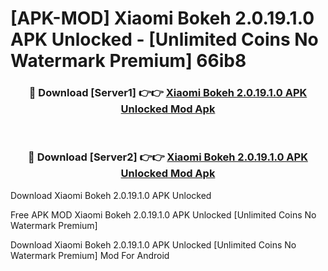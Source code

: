 # [APK-MOD] Xiaomi Bokeh 2.0.19.1.0 APK Unlocked - [Unlimited Coins No Watermark Premium] 66ib8



<div align="center">
<h3>🔴 Download [Server1] 👉👉 <a href="https://momento.my/?title=Xiaomi_Bokeh_2.0.19.1.0_APK_Unlocked">Xiaomi Bokeh 2.0.19.1.0 APK Unlocked Mod Apk</a></h3><br>

<h3>🔴 Download [Server2] 👉👉 <a href="https://momento.my/?title=Xiaomi_Bokeh_2.0.19.1.0_APK_Unlocked">Xiaomi Bokeh 2.0.19.1.0 APK Unlocked Mod Apk</a></h3>
</div>



Download Xiaomi Bokeh 2.0.19.1.0 APK Unlocked 

Free APK MOD Xiaomi Bokeh 2.0.19.1.0 APK Unlocked [Unlimited Coins No Watermark Premium]

Download Xiaomi Bokeh 2.0.19.1.0 APK Unlocked [Unlimited Coins No Watermark Premium] Mod For Android
